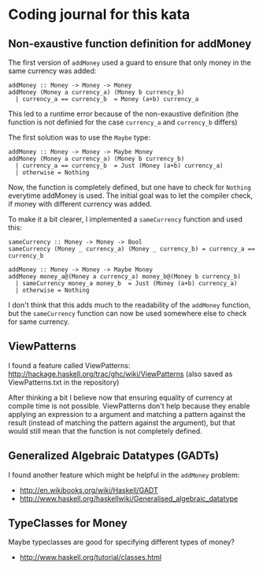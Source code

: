 Coding journal for this kata
============================

Non-exaustive function definition for addMoney
----------------------------------------------

The first version of `addMoney` used a guard to ensure that only money in the same currency was added:

    addMoney :: Money -> Money -> Money
    addMoney (Money a currency_a) (Money b currency_b)
      | currency_a == currency_b  = Money (a+b) currency_a

This led to a runtime error because of the non-exaustive definition (the function is not definied for the case `currency_a` and `currency_b` differs)

The first solution was to use the `Maybe` type:

    addMoney :: Money -> Money -> Maybe Money
    addMoney (Money a currency_a) (Money b currency_b)
      | currency_a == currency_b  = Just (Money (a+b) currency_a)
      | otherwise = Nothing

Now, the function is completely defined, but one have to check for `Nothing` everytime addMoney is used. The initial goal was to let the compiler check, if money with different currency was added.

To make it a bit clearer, I implemented a `sameCurrency` function and used this:

    sameCurrency :: Money -> Money -> Bool
    sameCurrency (Money _ currency_a) (Money _ currency_b) = currency_a == currency_b

    addMoney :: Money -> Money -> Maybe Money
    addMoney money_a@(Money a currency_a) money_b@(Money b currency_b)
      | sameCurrency money_a money_b  = Just (Money (a+b) currency_a)
      | otherwise = Nothing

I don't think that this adds much to the readability of the `addMoney` function, but the `sameCurrency` function can now be used somewhere else to check for same currency.


ViewPatterns
------------

I found a feature called ViewPatterns: http://hackage.haskell.org/trac/ghc/wiki/ViewPatterns (also saved as ViewPatterns.txt in the repository)

After thinking a bit I believe now that ensuring equality of currency at compile time is not possible. ViewPatterns don't help because they enable applying an expression to a argument and matching a pattern against the result (instead of matching the pattern against the argument), but that would still mean that the function is not completely defined.


Generalized Algebraic Datatypes (GADTs)
---------------------------------------

I found another feature which might be helpful in the `addMoney` problem:

 - http://en.wikibooks.org/wiki/Haskell/GADT
 - http://www.haskell.org/haskellwiki/Generalised_algebraic_datatype

TypeClasses for Money
---------------------

Maybe typeclasses are good for specifying different types of money?

 - http://www.haskell.org/tutorial/classes.html
